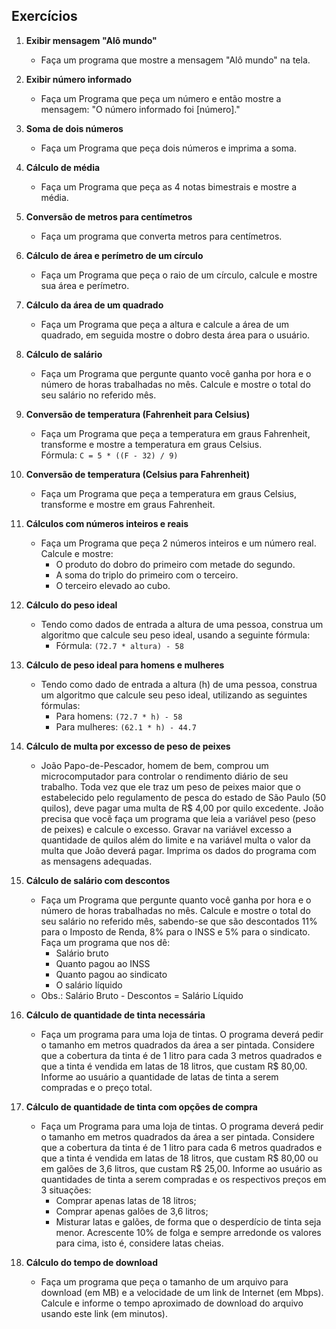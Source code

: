 ## Exercícios

1. **Exibir mensagem "Alô mundo"**
   - Faça um programa que mostre a mensagem "Alô mundo" na tela.

2. **Exibir número informado**
   - Faça um Programa que peça um número e então mostre a mensagem: "O número informado foi [número]."

3. **Soma de dois números**
   - Faça um Programa que peça dois números e imprima a soma.

4. **Cálculo de média**
   - Faça um Programa que peça as 4 notas bimestrais e mostre a média.

5. **Conversão de metros para centímetros**
   - Faça um programa que converta metros para centímetros.

6. **Cálculo de área e perímetro de um círculo**
   - Faça um Programa que peça o raio de um círculo, calcule e mostre sua área e perímetro.

7. **Cálculo da área de um quadrado**
   - Faça um Programa que peça a altura e calcule a área de um quadrado, em seguida mostre o dobro desta área para o usuário.

8. **Cálculo de salário**
   - Faça um Programa que pergunte quanto você ganha por hora e o número de horas trabalhadas no mês. Calcule e mostre o total do seu salário no referido mês.

9. **Conversão de temperatura (Fahrenheit para Celsius)**
   - Faça um Programa que peça a temperatura em graus Fahrenheit, transforme e mostre a temperatura em graus Celsius.  
     Fórmula: `C = 5 * ((F - 32) / 9)`

10. **Conversão de temperatura (Celsius para Fahrenheit)**
    - Faça um Programa que peça a temperatura em graus Celsius, transforme e mostre em graus Fahrenheit.

11. **Cálculos com números inteiros e reais**
    - Faça um Programa que peça 2 números inteiros e um número real. Calcule e mostre:
      - O produto do dobro do primeiro com metade do segundo.
      - A soma do triplo do primeiro com o terceiro.
      - O terceiro elevado ao cubo.

12. **Cálculo do peso ideal**
    - Tendo como dados de entrada a altura de uma pessoa, construa um algoritmo que calcule seu peso ideal, usando a seguinte fórmula:
      - Fórmula: `(72.7 * altura) - 58`

13. **Cálculo de peso ideal para homens e mulheres**
    - Tendo como dado de entrada a altura (h) de uma pessoa, construa um algoritmo que calcule seu peso ideal, utilizando as seguintes fórmulas:
      - Para homens: `(72.7 * h) - 58`
      - Para mulheres: `(62.1 * h) - 44.7`

14. **Cálculo de multa por excesso de peso de peixes**
    - João Papo-de-Pescador, homem de bem, comprou um microcomputador para controlar o rendimento diário de seu trabalho. Toda vez que ele traz um peso de peixes maior que o estabelecido pelo regulamento de pesca do estado de São Paulo (50 quilos), deve pagar uma multa de R$ 4,00 por quilo excedente. João precisa que você faça um programa que leia a variável peso (peso de peixes) e calcule o excesso. Gravar na variável excesso a quantidade de quilos além do limite e na variável multa o valor da multa que João deverá pagar. Imprima os dados do programa com as mensagens adequadas.

15. **Cálculo de salário com descontos**
    - Faça um Programa que pergunte quanto você ganha por hora e o número de horas trabalhadas no mês. Calcule e mostre o total do seu salário no referido mês, sabendo-se que são descontados 11% para o Imposto de Renda, 8% para o INSS e 5% para o sindicato. Faça um programa que nos dê:
      - Salário bruto
      - Quanto pagou ao INSS
      - Quanto pagou ao sindicato
      - O salário líquido
    - Obs.: Salário Bruto - Descontos = Salário Líquido

16. **Cálculo de quantidade de tinta necessária**
    - Faça um programa para uma loja de tintas. O programa deverá pedir o tamanho em metros quadrados da área a ser pintada. Considere que a cobertura da tinta é de 1 litro para cada 3 metros quadrados e que a tinta é vendida em latas de 18 litros, que custam R$ 80,00. Informe ao usuário a quantidade de latas de tinta a serem compradas e o preço total.

17. **Cálculo de quantidade de tinta com opções de compra**
    - Faça um Programa para uma loja de tintas. O programa deverá pedir o tamanho em metros quadrados da área a ser pintada. Considere que a cobertura da tinta é de 1 litro para cada 6 metros quadrados e que a tinta é vendida em latas de 18 litros, que custam R$ 80,00 ou em galões de 3,6 litros, que custam R$ 25,00. Informe ao usuário as quantidades de tinta a serem compradas e os respectivos preços em 3 situações:
      - Comprar apenas latas de 18 litros;
      - Comprar apenas galões de 3,6 litros;
      - Misturar latas e galões, de forma que o desperdício de tinta seja menor. Acrescente 10% de folga e sempre arredonde os valores para cima, isto é, considere latas cheias.

18. **Cálculo do tempo de download**
    - Faça um programa que peça o tamanho de um arquivo para download (em MB) e a velocidade de um link de Internet (em Mbps). Calcule e informe o tempo aproximado de download do arquivo usando este link (em minutos).
